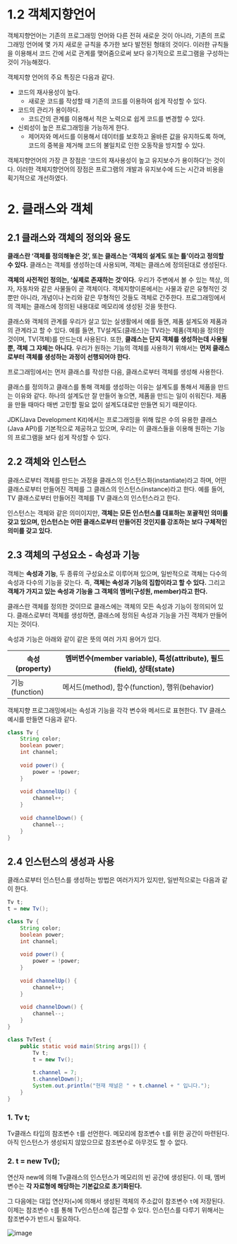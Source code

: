# 1.2 객체지향언어

객체지향언어는 기존의 프로그래밍 언어와 다른 전혀 새로운 것이 아니라, 기존의 프로그래밍 언어에 몇 가지 새로운 규칙을 추가한 보다 발전된 형태의 것이다. 이러한 규칙들을 이용해서 코드 간에 서로 관계를 맺어줌으로써 보다 유기적으로 프로그램을 구성하는 것이 가능해졌다.

객체지향 언어의 주요 특징은 다음과 같다.

- 코드의 재사용성이 높다.
    - 새로운 코드를 작성할 때 기존의 코드를 이용하여 쉽게 작성할 수 있다.
- 코드의 관리가 용이하다.
    - 코드간의 관계를 이용해서 적은 노력으로 쉽게 코드를 변경할 수 있다.
- 신뢰성이 높은 프로그래밍을 가능하게 한다.
    - 제어자와 메서드를 이용해서 데이터를 보호하고 올바른 값을 유지하도록 하며, 코드의 중복을 제거해 코드의 불일치로 인한 오동작을 방지할 수 있다.

객체지향언어의 가장 큰 장점은 ‘코드의 재사용성이 높고 유지보수가 용이하다’는 것이다. 이러한 객체지향언어의 장점은 프로그램의 개발과 유지보수에 드는 시간과 비용을 획기적으로 개선하였다.

# 2. 클래스와 객체

## 2.1 클래스와 객체의 정의와 용도

**클래스란 ‘객체를 정의해놓은 것’, 또는 클래스는 ‘객체의 설계도 또는 틀’이라고 정의할 수 있다.** 클래스는 객체를 생성하는데 사용되며, 객체는 클래스에 정의된대로 생성된다.

**객체의 사전적인 정의는, ‘실제로 존재하는 것’이다.** 우리가 주변에서 볼 수 있는 책상, 의자, 자동차와 같은 사물들이 곧 객체이다. 객체지향이론에서는 사물과 같은 유형적인 것 뿐만 아니라, 개념이나 논리와 같은 무형적인 것들도 객체로 간주한다. 프로그래밍에서의 객체는 클래스에 정의된 내용대로 메모리에 생성된 것을 뜻한다.

클래스와 객체의 관계를 우리가 살고 있는 실생활에서 예를 들면, 제품 설계도와 제품과의 관계라고 할 수 있다. 예를 들면, TV설계도(클래스)는 TV라는 제품(객체)을 정의한 것이며, TV(객체)를 만드는데 사용된다. 또한, **클래스는 단지 객체를 생성하는데 사용될 뿐, 객체 그 자체는 아니다.** 우리가 원하는 기능의 객체를 사용하기 위해서는 **먼저 클래스로부터 객체를 생성하는 과정이 선행되어야 한다.**

프로그래밍에서는 먼저 클래스를 작성한 다음, 클래스로부터 객체를 생성해 사용한다.

클래스를 정의하고 클래스를 통해 객체를 생성하는 이유는 설계도를 통해서 제품을 만드는 이유와 같다. 하나의 설계도만 잘 만들어 놓으면, 제품을 만드는 일이 쉬워진다. 제품을 만들 때마다 매번 고민할 필요 없이 설계도대로만 만들면 되기 때문이다.

JDK(Java Development Kit)에서는 프로그래밍을 위해 많은 수의 유용한 클래스(Java API)를 기본적으로 제공하고 있으며, 우리는 이 클래스들을 이용해 원하는 기능의 프로그램을 보다 쉽게 작성할 수 있다.

## 2.2 객체와 인스턴스

클래스로부터 객체를 만드는 과정을 클래스의 인스턴스화(instantiate)라고 하며, 어떤 클래스로부터 만들어진 객체를 그 클래스의 인스턴스(instance)라고 한다. 예를 들어, TV 클래스로부터 만들어진 객체를 TV 클래스의 인스턴스라고 한다.

인스턴스는 객체와 같은 의미이지만, **객체는 모든 인스턴스를 대표하는 포괄적인 의미를 갖고 있으며, 인스턴스는 어떤 클래스로부터 만들어진 것인지를 강조하는 보다 구체적인 의미를 갖고 있다.**

## 2.3 객체의 구성요소 - 속성과 기능

객체는 **속성과 기능**, 두 종류의 구성요소로 이루어져 있으며, 일반적으로 객체는 다수의 속성과 다수의 기능을 갖는다. 즉, **객체는 속성과 기능의 집합이라고 할 수 있다.** 그리고 **객체가 가지고 있는 속성과 기능을 그 객체의 멤버(구성원, member)라고 한다.**

클래스란 객체를 정의한 것이므로 클래스에는 객체의 모든 속성과 기능이 정의되어 있다. 클래스로부터 객체를 생성하면, 클래스에 정의된 속성과 기능을 가진 객체가 만들어지는 것이다.

속성과 기능은 아래와 같이 같은 뜻의 여러 가지 용어가 있다.

| 속성(property) | 멤버변수(member variable), 특성(attribute), 필드(field), 상태(state) |
| --- | --- |
| 기능(function) | 메서드(method), 함수(function), 행위(behavior) |

객체지향 프로그래밍에서는 속성과 기능을 각각 변수와 메서드로 표현한다. TV 클래스 예시를 만들면 다음과 같다.

```java
class Tv {
	String color;
	boolean power;
	int channel;
	
	void power() {
		power = !power;
	}
	
	void channelUp() {
		channel++;
	}
	
	void channelDown() {
		channel--;
	}
}
```

## 2.4 인스턴스의 생성과 사용

클래스로부터 인스턴스를 생성하는 방법은 여러가지가 있지만, 일반적으로는 다음과 같이 한다.

```java
Tv t;
t = new Tv();
```

```java
class Tv {
	String color;
	boolean power;
	int channel;
	
	void power() {
		power = !power;
	}
	
	void channelUp() {
		channel++;
	}
	
	void channelDown() {
		channel--;
	}
}

class TvTest {
	public static void main(String args[]) {
		Tv t;
		t = new Tv();
		
		t.channel = 7;
		t.channelDown();
		System.out.println("현재 채널은 " + t.channel + " 입니다.");
	}
}
```

### 1. Tv t;

Tv클래스 타입의 참조변수 `t`를 선언한다. 메모리에 참조변수 `t`를 위한 공간이 마련된다. 아직 인스턴스가 생성되지 않았으므로 참조변수로 아무것도 할 수 없다.

### 2. t = new Tv();

연산자 new에 의해 Tv클래스의 인스턴스가 메모리의 빈 공간에 생성된다. 이 때, 멤버변수는 **각 자료형에 해당하는 기본값으로 초기화된다.**

그 다음에는 대입 연산자(`=`)에 의해서 생성된 객체의 주소값이 참조변수 `t`에 저장된다. 이제는 참조변수 `t`를 통해 Tv인스턴스에 접근할 수 있다. 인스턴스를 다루기 위해서는 참조변수가 반드시 필요하다.

![image](https://github.com/user-attachments/assets/b3e7984d-08c0-4de2-a500-62c0ab051368)
